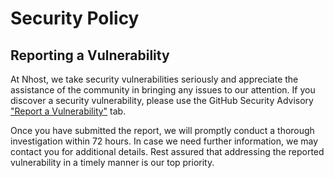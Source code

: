 # Security Policy

## Reporting a Vulnerability

At Nhost, we take security vulnerabilities seriously and appreciate the assistance of the community in bringing any issues to our attention. If you discover a security vulnerability, please use the GitHub Security Advisory ["Report a Vulnerability"](https://github.com/nhost/hasura-auth/security/advisories/new) tab.

Once you have submitted the report, we will promptly conduct a thorough investigation within 72 hours. In case we need further information, we may contact you for additional details. Rest assured that addressing the reported vulnerability in a timely manner is our top priority.
